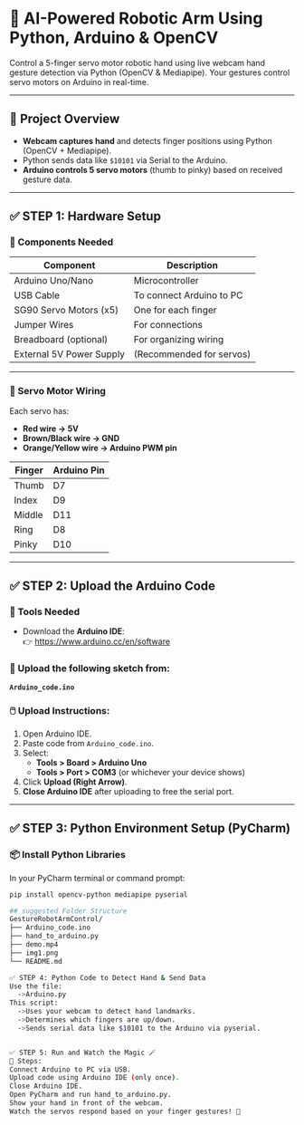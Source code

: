# 🤖 AI-Powered Robotic Arm Using Python, Arduino & OpenCV

Control a 5-finger servo motor robotic hand using live webcam hand gesture detection via Python (OpenCV & Mediapipe). Your gestures control servo motors on Arduino in real-time.

---

## 🧠 Project Overview

- **Webcam captures hand** and detects finger positions using Python (OpenCV + Mediapipe).
- Python sends data like `$10101` via Serial to the Arduino.
- **Arduino controls 5 servo motors** (thumb to pinky) based on received gesture data.

---

## ✅ STEP 1: Hardware Setup

### 🔧 Components Needed

| Component                | Description                  |
|--------------------------|------------------------------|
| Arduino Uno/Nano         | Microcontroller              |
| USB Cable                | To connect Arduino to PC     |
| SG90 Servo Motors (x5)   | One for each finger          |
| Jumper Wires             | For connections              |
| Breadboard (optional)    | For organizing wiring        |
| External 5V Power Supply | (Recommended for servos)     |

---

### 🧩 Servo Motor Wiring

Each servo has:
- **Red wire → 5V**
- **Brown/Black wire → GND**
- **Orange/Yellow wire → Arduino PWM pin**

| Finger | Arduino Pin |
|--------|-------------|
| Thumb  | D7          |
| Index  | D9          |
| Middle | D11         |
| Ring   | D8          |
| Pinky  | D10         |

---

## ✅ STEP 2: Upload the Arduino Code

### 🧰 Tools Needed
- Download the **Arduino IDE**:  
  👉 https://www.arduino.cc/en/software

### 📄 Upload the following sketch from:
**`Arduino_code.ino`**

### 🖱️ Upload Instructions:
1. Open Arduino IDE.
2. Paste code from `Arduino_code.ino`.
3. Select:
   - **Tools > Board > Arduino Uno**
   - **Tools > Port > COM3** (or whichever your device shows)
4. Click **Upload (Right Arrow)**.
5. **Close Arduino IDE** after uploading to free the serial port.

---

## ✅ STEP 3: Python Environment Setup (PyCharm)

### 📦 Install Python Libraries

In your PyCharm terminal or command prompt:

```bash
pip install opencv-python mediapipe pyserial

## suggested Folder Structure
GestureRobotArmControl/
├── Arduino_code.ino
├── hand_to_arduino.py
├── demo.mp4
├── img1.png
└── README.md

✅ STEP 4: Python Code to Detect Hand & Send Data
Use the file:
  ->Arduino.py
This script:
  ->Uses your webcam to detect hand landmarks.
  ->Determines which fingers are up/down.
  ->Sends serial data like $10101 to the Arduino via pyserial.


✅ STEP 5: Run and Watch the Magic 🪄
🚀 Steps:
Connect Arduino to PC via USB.
Upload code using Arduino IDE (only once).
Close Arduino IDE.
Open PyCharm and run hand_to_arduino.py.
Show your hand in front of the webcam.
Watch the servos respond based on your finger gestures! 🎉

